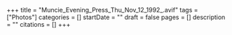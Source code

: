 +++
title = "Muncie_Evening_Press_Thu_Nov_12_1992_.avif"
tags = ["Photos"]
categories = []
startDate = ""
draft = false
pages = []
description = ""
citations = []
+++
